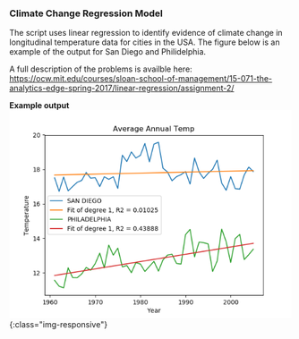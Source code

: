 ### Climate Change Regression Model

The script uses linear regression to identify evidence of climate change in longitudinal temperature data for cities in the USA. The figure below is an example of the output for San Diego and Philidelphia.

A full description of the problems is availble here: https://ocw.mit.edu/courses/sloan-school-of-management/15-071-the-analytics-edge-spring-2017/linear-regression/assignment-2/

**Example output**<br>
![test image size](../images/fig-1.png){:class="img-responsive"}


